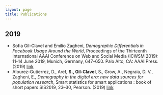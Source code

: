 ```yaml
---
layout: page
title: Publications
---
```


## 2019

* Sofia Gil-Clavel and Emilio Zagheni, *Demographic Differentials in Facebook Usage Around the World*, Proceedings of the Thirteenth International AAAI Conference on Web and Social Media (ICWSM 2019): 11-14 June 2019, Munich, Germany, 647–650. Palo Alto, CA: AAAI Press. (2019) [link](https://aaai.org/ojs/index.php/ICWSM/article/view/3263)
* Alburez-Gutierrez, D., Aref, **S., Gil-Clavel**, S., Grow, A., Negraia, D. V., Zagheni, E., *Demography in the digital era: new data sources for population research*, Smart statistics for smart applications : book of short papers SIS2019, 23–30, Pearson. (2019) [link](https://osf.io/preprints/socarxiv/24jp7/)


